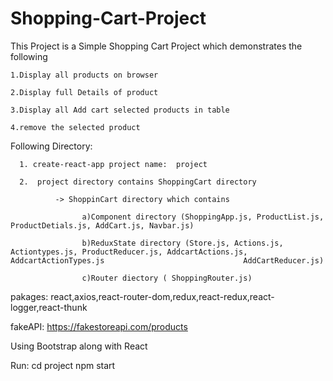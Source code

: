 # Shopping-Cart-Project
This Project is a Simple Shopping Cart Project which demonstrates the following

    1.Display all products on browser
    
    2.Display full Details of product
    
    3.Display all Add cart selected products in table
    
    4.remove the selected product
    
 Following Directory:
 
      1. create-react-app project name:  project
      
      2.  project directory contains ShoppingCart directory
      
              -> ShoppinCart directory which contains
              
                    a)Component directory (ShoppingApp.js, ProductList.js, ProductDetials.js, AddCart.js, Navbar.js)
                    
                    b)ReduxState directory (Store.js, Actions.js, Actiontypes.js, ProductReducer.js, AddcartActions.js, AddcartActionTypes.js                               AddCartReducer.js)
                    
                    c)Router diectory ( ShoppingRouter.js)
              
pakages:
        react,axios,react-router-dom,redux,react-redux,react-logger,react-thunk
        
fakeAPI:
        https://fakestoreapi.com/products

Using Bootstrap along with React

Run:
     cd project
     npm start
